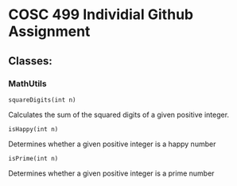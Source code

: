 # COSC 499 Individial Github Assignment

## Classes:

### MathUtils
```
squareDigits(int n)
```
Calculates the sum of the squared digits of a given positive integer.

```
isHappy(int n)
```
Determines whether a given positive integer is a happy number

```
isPrime(int n)
```
Determines whether a given positive integer is a prime number
